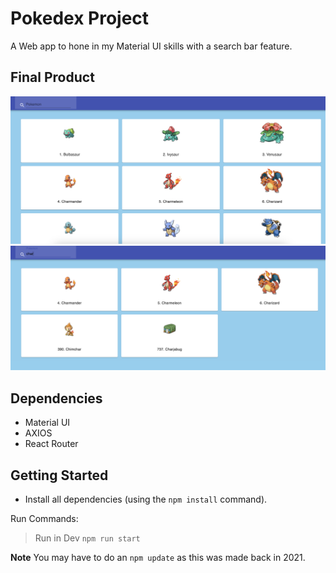 # Pokedex Project

A Web app to hone in my Material UI skills with a search bar feature.

## Final Product

!["Main-Image](https://github.com/gforsythe/Pokedex/blob/master/pokedex/pictures/Main.png?raw=true)
!["Search-Feature"](https://github.com/gforsythe/Pokedex/blob/master/pokedex/pictures/features.png?raw=true)


## Dependencies

- Material UI
- AXIOS
- React Router



## Getting Started

- Install all dependencies (using the `npm install` command).

Run Commands:

> Run in Dev `npm run start`

**Note** You may have to do an `npm update` as this was made back in 2021.
